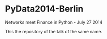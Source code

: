 PyData2014-Berlin
=================

Networks meet Finance in Python - July 27 2014

This the repository of the talk of the same name.
